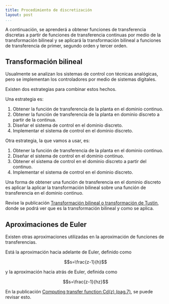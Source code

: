 ```yaml
---
title: Procedimiento de discretización
layout: post
...
```


A continuación, se aprenderá a obtener funciones de transferencia discretas a
partir de funciones de transferencia continuas por medio de la transformación
bilineal y se aplicará la transformación bilineal a funciones de transferencia
de primer, segundo orden y tercer orden.

## Transformación bilineal

Usualmente se analizan los sistemas de control con técnicas analógicas, pero se
implementan los controladores por medio de sistemas digitales.

Existen dos estrategias para combinar estos hechos.

Una estrategia es:

1. Obtener la función de transferencia de la planta en el dominio continuo.
2. Obtener la función de transferencia de la planta en dominio discreto a partir de la continua.
3. Diseñar el sistema de control en el dominio discreto.
4. Implementar el sistema de control en el dominio discreto.

Otra estrategia, la que vamos a usar, es:

1. Obtener la función de transferencia de la planta en el dominio continuo.
2. Diseñar el sistema de control en el dominio continuo.
3. Obtener el sistema de control en el dominio discreto a partir del continuo.
4. Implementar el sistema de control en el dominio discreto.

Una forma de obtener una función de transferencia en el dominio discreto es
aplicar la aplicar la transformación bilineal sobre una función de transferencia
en el dominio continuo.

Revise la publicación [Transformación bilineal o transformación de
Tustin](https://ghsalazar.github.io/2021/03/07/transformaci%C3%B3n-bilineal.html),
donde se podrá ver  que es la transformación bilineal y como se aplica.

## Aproximaciones de Euler

Existen otras aproximaciones utilizadas en la aproximación de funciones de
transferencias.

Está la aproximación hacia adelante de Euler, definido como

$$s=\frac{z-1}{h}$$

y la aproximación hacia atrás de Euler, definida como

$$s=\frac{z-1}{hz}$$

En la publicación [Computing transfer function Cd(z)
(pag.7)](http://www-verimag.imag.fr/~tdang/DocumentsCours/2013Discretization.pdf#page=7),
se puede revisar esto.
